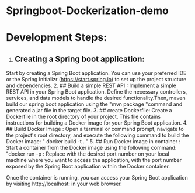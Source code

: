 # Springboot-Dockerization-demo
# Development Steps: 

1. ## Creating a Spring boot application:
Start by creating a Spring Boot application. You can use your preferred IDE or the Spring Initializr (https://start.spring.io) to set up the project structure and dependencies.
2. ## Build a simple REST API : 
Implement a simple REST API in your Spring Boot application. Define the necessary controllers, services, and data models to handle the desired functionality.Then, maven build our spring boot application using the "mvn package "command and generated a jar file in the target file. 
3. ## create Dockerfile: 
Create a Dockerfile in the root directory of your project. This file contains instructions for building a Docker image for your Spring Boot application. 
4. ## Build Docker Image : 
Open a terminal or command prompt, navigate to the project's root directory, and execute the following command to build the Docker image: " docker build -t <image-name> . "
5. ## Run Docker image in container : 
Start a container from the Docker image using the following command: "docker run -p <host-port>:<container-port> <image-name> 
Replace <host-port> with the desired port number on your local machine where you want to access the application, <container-port> with the port number exposed by the Spring Boot application within the Docker container.

Once the container is running, you can access your Spring Boot application by visiting http://localhost:<host-port> in your web browser.


